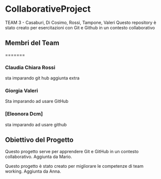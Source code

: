 # CollaborativeProject
TEAM 3 - Casaburi, Di Cosimo, Rossi, Tampone, Valeri
Questo repository è stato creato per esercitazioni con Git e Github in un contesto collaborativo
## Membri del Team

=======
### Claudia Chiara Rossi
sta imparando git hub
aggiunta extra
### Giorgia Valeri
Sta imparando ad usare GitHub

### [Eleonora Dcm]
sta imparando ad usare github
## Obiettivo del Progetto
Questo progetto serve per apprendere Git e GitHub in un contesto collaborativo.
Aggiunta da Mario.

Questo progetto è stato creato per migliorare le competenze di team working.
Aggiunta da Anna.


